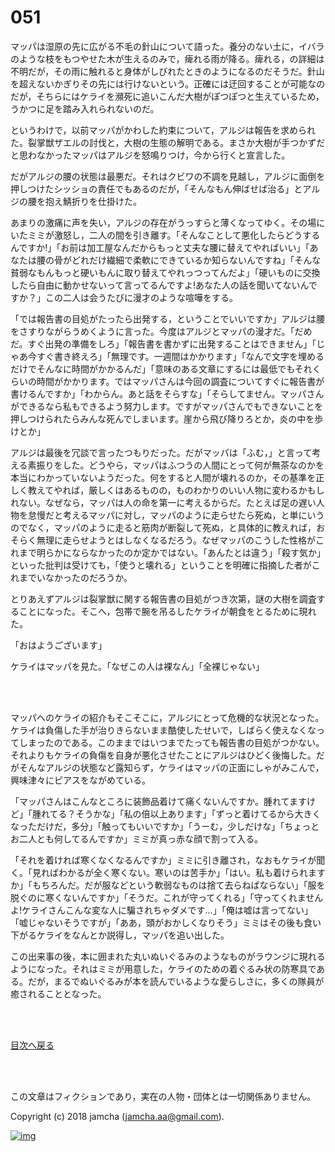 # 051

マッパは湿原の先に広がる不毛の針山について語った。養分のない土に，イバラのような枝をもつやせた木が生えるのみで，痺れる雨が降る。痺れる，の詳細は不明だが，その雨に触れると身体がしびれたときのようになるのだそうだ。針山を超えないかぎりその先には行けないという。正確には迂回することが可能なのだが，そちらにはケライを瀕死に追いこんだ大樹がぽつぽつと生えているため，うかつに足を踏み入れられないのだ。  

というわけで，以前マッパがかわした約束について，アルジは報告を求められた。裂掌獣ザエルの討伐と，大樹の生態の解明である。まさか大樹が手つかずだと思わなかったマッパはアルジを怒鳴りつけ，今から行くと宣言した。  

だがアルジの腰の状態は最悪だ。それはクビワの不調を見越し，アルジに面倒を押しつけたシッショの責任でもあるのだが，「そんなもん伸ばせば治る」とアルジの腰を抱え鯖折りを仕掛けた。  

あまりの激痛に声を失い，アルジの存在がうっすらと薄くなってゆく。その場にいたミミが激怒し，二人の間を引き離す。「そんなことして悪化したらどうするんですか!」「お前は加工屋なんだからもっと丈夫な腰に替えてやればいい」「あなたは腰の骨がどれだけ繊細で柔軟にできているか知らないんですね」「そんな貧弱なもんもっと硬いもんに取り替えてやれっつってんだよ」「硬いものに交換したら自由に動かせないって言ってるんですよ!あなた人の話を聞いてないんですか？」この二人は会うたびに漫才のような喧嘩をする。  

「では報告書の目処がたったら出発する，ということでいいですか」アルジは腰をさすりながらうめくように言った。今度はアルジとマッパの漫才だ。「だめだ。すぐ出発の準備をしろ」「報告書を書かずに出発することはできません」「じゃあ今すぐ書き終えろ」「無理です。一週間はかかります」「なんで文字を埋めるだけでそんなに時間がかかるんだ」「意味のある文章にするには最低でもそれくらいの時間がかかります。ではマッパさんは今回の調査についてすぐに報告書が書けるんですか」「わからん。あと話をそらすな」「そらしてません。マッパさんができるなら私もできるよう努力します。ですがマッパさんでもできないことを押しつけられたらみんな死んでしまいます。崖から飛び降りろとか，炎の中を歩けとか」  

アルジは最後を冗談で言ったつもりだった。だがマッパは「ふむ，」と言って考える素振りをした。どうやら，マッパはふつうの人間にとって何が無茶なのかを本当にわかっていないようだった。何をすると人間が壊れるのか，その基準を正しく教えてやれば，厳しくはあるものの，ものわかりのいい人物に変わるかもしれない。なぜなら，マッパは人の命を第一に考えるからだ。たとえば足の遅い人物を怠慢だと考えるマッパに対し，マッパのように走らせたら死ぬ，と単にいうのでなく，マッパのように走ると筋肉が断裂して死ぬ，と具体的に教えれば，おそらく無理に走らせようとはしなくなるだろう。なぜマッパのこうした性格がこれまで明らかにならなかったのか定かではない。「あんたとは違う」「殺す気か」といった批判は受けても，「使うと壊れる」ということを明確に指摘した者がこれまでいなかったのだろうか。  

とりあえずアルジは裂掌獣に関する報告書の目処がつき次第，謎の大樹を調査することになった。そこへ，包帯で腕を吊るしたケライが朝食をとるために現れた。  

「おはようございます」  

ケライはマッパを見た。「なぜこの人は裸なん」「全裸じゃない」  

<br>  
<br>  

マッパへのケライの紹介もそこそこに，アルジにとって危機的な状況となった。ケライは負傷した手が治りきらないまま酷使したせいで，しばらく使えなくなってしまったのである。このままではいつまでたっても報告書の目処がつかない。それよりもケライの負傷を自身が悪化させたことにアルジはひどく後悔した。だがそんなアルジの状態など露知らず，ケライはマッパの正面にしゃがみこんで，興味津々にピアスをながめている。  

「マッパさんはこんなところに装飾品着けて痛くないんですか。腫れてますけど」「腫れてる？そうかな」「私の倍以上あります」「ずっと着けてるから大きくなっただけだ，多分」「触ってもいいですか」「うーむ，少しだけな」「ちょっとお二人とも何してるんですか」ミミが真っ赤な顔で割って入る。  

「それを着ければ寒くなくなるんですか」ミミに引き離され，なおもケライが聞く。「見ればわかるが全く寒くない。寒いのは苦手か」「はい。私も着けられますか」「もちろんだ。だが服などという軟弱なものは捨て去らねばならない」「服を脱ぐのに寒くないんですか」「そうだ。これが守ってくれる」「守ってくれませんよ!ケライさんこんな変な人に騙されちゃダメです…」「俺は嘘は言ってない」「嘘じゃないそうですが」「ああ，頭がおかしくなりそう」ミミはその後も食い下がるケライをなんとか説得し，マッパを追い出した。  

この出来事の後，本に囲まれた丸いぬいぐるみのようなものがラウンジに現れるようになった。それはミミが用意した，ケライのための着ぐるみ状の防寒具である。だが，まるでぬいぐるみが本を読んでいるような愛らしさに，多くの隊員が癒されることとなった。  

<br>  
<br>  

[目次へ戻る](https://github.com/jamcha-aa/OblivionReports/blob/master/README.md)  

<br>  
<br>  

この文章はフィクションであり，実在の人物・団体とは一切関係ありません。  

Copyright (c) 2018 jamcha (jamcha.aa@gmail.com).  

[![img](http://i.creativecommons.org/l/by-nc-sa/4.0/88x31.png)](http://creativecommons.org/licenses/by-nc-sa/4.0/deed)